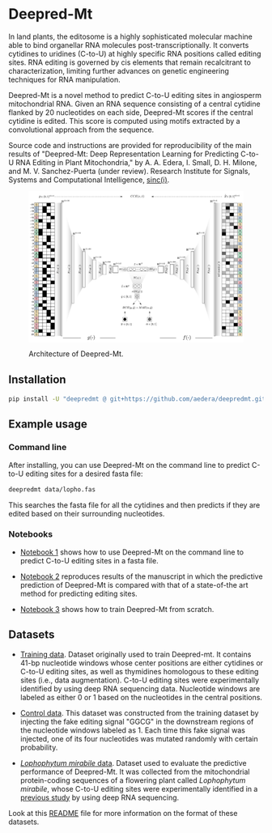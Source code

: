# Deepred-Mt

In land plants, the editosome is a highly sophisticated molecular machine able
to bind organellar RNA molecules post-transcriptionally. It converts cytidines
to uridines (C-to-U) at highly specific RNA positions called editing
sites. RNA editing is governed by cis elements that remain recalcitrant to
characterization, limiting further advances on genetic engineering techniques
for RNA manipulation.

Deepred-Mt is a novel method to predict C-to-U editing sites in angiosperm
mitochondrial RNA. Given an RNA sequence consisting of a central cytidine
flanked by 20 nucleotides on each side, Deepred-Mt scores if the central
cytidine is edited. This score is computed using motifs extracted by a
convolutional approach from the sequence.

Source code and instructions are provided for reproducibility of the main
results of "Deepred-Mt: Deep Representation Learning for Predicting C-to-U RNA
Editing in Plant Mitochondria," by A. A. Edera, I. Small, D. H. Milone, and
M. V. Sanchez-Puerta (under review). Research Institute for Signals, Systems
and Computational Intelligence, [sinc(i)](https://sinc.unl.edu.ar/).

<figure>
  <p align="center">
  <img src=fig/model-architecture.png alt="Deepred-mt" width="940" style="vertical-align:middle"/>
  </p>

  <figcaption>Architecture of Deepred-Mt. </figcaption>
</figure>


## Installation

```bash
pip install -U "deepredmt @ git+https://github.com/aedera/deepredmt.git"
```

## Example usage

### Command line

After installing, you can use Deepred-Mt on the command line to predict
C-to-U editing sites for a desired fasta file:

```bash
deepredmt data/lopho.fas
```

This searches the fasta file for all the cytidines and then predicts if they
are edited based on their surrounding nucleotides.

### Notebooks

* [Notebook 1](https://colab.research.google.com/github/aedera/deepredmt/blob/main/notebooks/01_prediction_from_fasta.ipynb)
  shows how to use Deepred-Mt on the command line to predict C-to-U editing
  sites in a fasta file.

*
  [Notebook 2](https://colab.research.google.com/github/aedera/deepredmt/blob/main/notebooks/02_reproduce_comparative_analysis.ipynb)
  reproduces results of the manuscript in which the predictive prediction of
  Deepred-Mt is compared with that of a state-of-the art method for predicting
  editing sites.

* [Notebook 3](https://colab.research.google.com/github/aedera/deepredmt/blob/main/notebooks/03_deepredmt_training.ipynb)
  shows how to train Deepred-Mt from scratch.

## Datasets

* [Training data](./data/training-data.tsv.gz). Dataset originally used to
  train Deepred-mt. It contains 41-bp nucleotide windows whose center
  positions are either cytidines or C-to-U editing sites, as well as
  thymidines homologous to these editing sites (i.e., data
  augmentation). C-to-U editing sites were experimentally identified by using
  deep RNA sequencing data. Nucleotide windows are labeled as either 0 or 1
  based on the nucleotides in the central positions.

* [Control data](./data/control-data.tsv.gz). This dataset was constructed
  from the training dataset by injecting the fake editing signal "GGCG" in the
  downstream regions of the nucleotide windows labeled as 1. Each time this
  fake signal was injected, one of its four nucleotides was mutated randomly
  with certain probability.

* [_Lophophytum mirabile_ data](./data/lopho-data.tsv.gz). Dataset used to
  evaluate the predictive performance of Deepred-Mt. It was collected from the
  mitochondrial protein-coding sequences of a flowering plant called
  _Lophophytum mirabile_, whose C-to-U editing sites were experimentally
  identified in a [previous study](https://doi.org/10.1111/nph.16926) by using
  deep RNA sequencing.

Look at this [README](./data) file for more information on the format of these
datasets.
